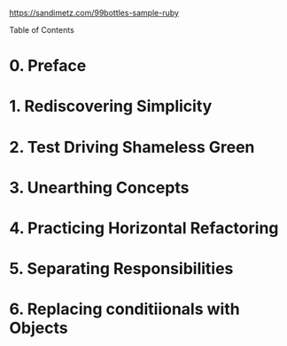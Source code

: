 https://sandimetz.com/99bottles-sample-ruby

Table of Contents

# 0. Preface
# 1. Rediscovering Simplicity
# 2. Test Driving Shameless Green
# 3. Unearthing Concepts
# 4. Practicing Horizontal Refactoring
# 5. Separating Responsibilities
# 6. Replacing conditiionals with Objects
